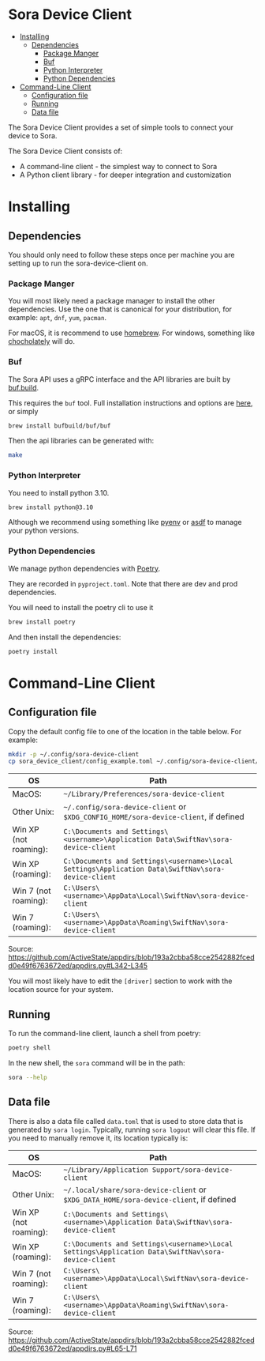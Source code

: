 Sora Device Client
=================

<!-- vim-markdown-toc GFM -->

* [Installing](#installing)
  * [Dependencies](#dependencies)
    * [Package Manger](#package-manger)
    * [Buf](#buf)
    * [Python Interpreter](#python-interpreter)
    * [Python Dependencies](#python-dependencies)
* [Command-Line Client](#command-line-client)
  * [Configuration file](#configuration-file)
  * [Running](#running)
  * [Data file](#data-file)

<!-- vim-markdown-toc -->

The Sora Device Client provides a set of simple tools to connect your device to Sora.

The Sora Device Client consists of:

 - A command-line client - the simplest way to connect to Sora
 - A Python client library - for deeper integration and customization

# Installing
## Dependencies

You should only need to follow these steps once per machine you are setting up to run the sora-device-client on.

### Package Manger
You will most likely need a package manager to install the other dependencies. Use the one that is canonical for your distribution, for example: `apt`, `dnf`, `yum`, `pacman`.

For macOS, it is recommend to use [homebrew](https://brew.sh/). For windows, something like [chocholately](https://chocolatey.org/) will do.


### Buf

The Sora API uses a gRPC interface and the API libraries are built by
[buf.build](https://buf.build/).

This requires the `buf` tool. Full installation instructions and options are
[here](https://docs.buf.build/installation), or simply
```bash
brew install bufbuild/buf/buf
```

Then the api libraries can be generated with:
```bash
make
```

### Python Interpreter
You need to install python 3.10.
```bash
brew install python@3.10
```
Although we recommend using something like [pyenv](https://github.com/pyenv/pyenv)
or [asdf](https://asdf-vm.com/) to manage your python versions.

### Python Dependencies

We manage python dependencies with [Poetry](https://python-poetry.org/).

They are recorded in `pyproject.toml`. Note that there are dev and prod dependencies.

You will need to install the poetry cli to use it
```bash
brew install poetry
```
And then install the dependencies:
```bash
poetry install
```

# Command-Line Client

## Configuration file
Copy the default config file to one of the location in the table below. For example:
```bash
mkdir -p ~/.config/sora-device-client
cp sora_device_client/config_example.toml ~/.config/sora-device-client/config.toml
```

| OS                    | Path                                                                                               |
|-----------------------|----------------------------------------------------------------------------------------------------|
| MacOS:                | `~/Library/Preferences/sora-device-client`                                                         |
| Other Unix:           | `~/.config/sora-device-client` or `$XDG_CONFIG_HOME/sora-device-client`, if defined                |
| Win XP (not roaming): | `C:\Documents and Settings\<username>\Application Data\SwiftNav\sora-device-client`                |
| Win XP (roaming):     | `C:\Documents and Settings\<username>\Local Settings\Application Data\SwiftNav\sora-device-client` |
| Win 7  (not roaming): | `C:\Users\<username>\AppData\Local\SwiftNav\sora-device-client`                                    |
| Win 7  (roaming):     | `C:\Users\<username>\AppData\Roaming\SwiftNav\sora-device-client`                                  |

Source: https://github.com/ActiveState/appdirs/blob/193a2cbba58cce2542882fcedd0e49f6763672ed/appdirs.py#L342-L345

You will most likely have to edit the `[driver]` section to work with the location source for your system.

## Running
To run the command-line client, launch a shell from poetry:
```bash
poetry shell
```
In the new shell, the `sora` command will be in the path:
```bash
sora --help
```

## Data file
There is also a data file called `data.toml` that is used to store data that is generated by `sora login`. Typically, running `sora logout` will clear this file.
If you need to manually remove it, its location typically is:

| OS                    | Path                                                                                               |
|-----------------------|----------------------------------------------------------------------------------------------------|
| MacOS:                | `~/Library/Application Support/sora-device-client`                                                 |
| Other Unix:           | `~/.local/share/sora-device-client` or `$XDG_DATA_HOME/sora-device-client`, if defined             |
| Win XP (not roaming): | `C:\Documents and Settings\<username>\Application Data\SwiftNav\sora-device-client`                |
| Win XP (roaming):     | `C:\Documents and Settings\<username>\Local Settings\Application Data\SwiftNav\sora-device-client` |
| Win 7  (not roaming): | `C:\Users\<username>\AppData\Local\SwiftNav\sora-device-client`                                    |
| Win 7  (roaming):     | `C:\Users\<username>\AppData\Roaming\SwiftNav\sora-device-client`                                  |

Source: https://github.com/ActiveState/appdirs/blob/193a2cbba58cce2542882fcedd0e49f6763672ed/appdirs.py#L65-L71

